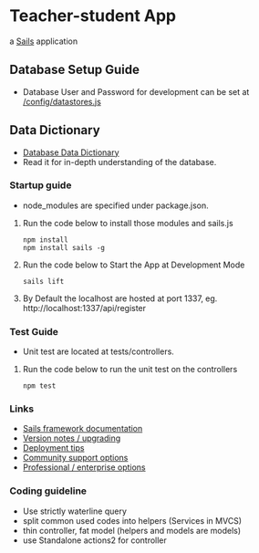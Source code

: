# Teacher-student App

a [Sails](https://sailsjs.com) application

  
## Database Setup Guide
* Database User and Password for development can be set at [/config/datastores.js](/config/datastores.js)

## Data Dictionary
* [Database Data Dictionary](/database/data_dictionary.docx)
* Read it for in-depth understanding of the database.


### Startup guide
* node_modules are specified under package.json.
1. Run the code below to install those modules and sails.js
    ```
    npm install
    npm install sails -g
    ```
2. Run the code below to Start the App at Development Mode
    ```
    sails lift
    ```
3. By Default the localhost are hosted at port 1337, eg. http://localhost:1337/api/register 


### Test Guide
* Unit test are located at tests/controllers.
1. Run the code below to run the unit test on the controllers
    ```
    npm test
    ```




### Links

+ [Sails framework documentation](https://sailsjs.com/documentation)
+ [Version notes / upgrading](https://sailsjs.com/documentation/upgrading)
+ [Deployment tips](https://sailsjs.com/documentation/concepts/deployment)
+ [Community support options](https://sailsjs.com/support)
+ [Professional / enterprise options](https://sailsjs.com/studio)

### Coding guideline

* Use strictly waterline query
* split common used codes into helpers (Services in MVCS)
* thin controller, fat model (helpers and models are models)
* use Standalone actions2 for controller




